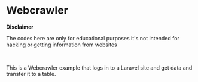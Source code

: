 <h1>Webcrawler</h1>
<strong>Disclaimer</strong>
<p>The codes here are only for educational purposes it's not intended for hacking or getting information from websites</p>
<br>
<p>This is a Webcrawler example that logs in to a Laravel site and get data and transfer it to a table.</p>
